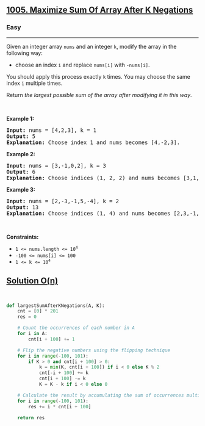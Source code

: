 <h2><a href="https://leetcode.com/problems/maximize-sum-of-array-after-k-negations/">1005. Maximize Sum Of Array After K Negations</a></h2><h3>Easy</h3><hr><div><p>Given an integer array <code>nums</code> and an integer <code>k</code>, modify the array in the following way:</p>

<ul>
	<li>choose an index <code>i</code> and replace <code>nums[i]</code> with <code>-nums[i]</code>.</li>
</ul>

<p>You should apply this process exactly <code>k</code> times. You may choose the same index <code>i</code> multiple times.</p>

<p>Return <em>the largest possible sum of the array after modifying it in this way</em>.</p>

<p>&nbsp;</p>
<p><strong class="example">Example 1:</strong></p>

<pre><strong>Input:</strong> nums = [4,2,3], k = 1
<strong>Output:</strong> 5
<strong>Explanation:</strong> Choose index 1 and nums becomes [4,-2,3].
</pre>

<p><strong class="example">Example 2:</strong></p>

<pre><strong>Input:</strong> nums = [3,-1,0,2], k = 3
<strong>Output:</strong> 6
<strong>Explanation:</strong> Choose indices (1, 2, 2) and nums becomes [3,1,0,2].
</pre>

<p><strong class="example">Example 3:</strong></p>

<pre><strong>Input:</strong> nums = [2,-3,-1,5,-4], k = 2
<strong>Output:</strong> 13
<strong>Explanation:</strong> Choose indices (1, 4) and nums becomes [2,3,-1,5,4].
</pre>

<p>&nbsp;</p>
<p><strong>Constraints:</strong></p>

<ul>
	<li><code>1 &lt;= nums.length &lt;= 10<sup>4</sup></code></li>
	<li><code>-100 &lt;= nums[i] &lt;= 100</code></li>
	<li><code>1 &lt;= k &lt;= 10<sup>4</sup></code></li>
</ul>
</div>


## [Solution O(n)](https://leetcode.com/problems/maximize-sum-of-array-after-k-negations/discuss/252849/C%2B%2BJava-O(n)-or-O(1))


```python


def largestSumAfterKNegations(A, K):
    cnt = [0] * 201
    res = 0

    # Count the occurrences of each number in A
    for i in A:
        cnt[i + 100] += 1

    # Flip the negative numbers using the flipping technique
    for i in range(-100, 101):
        if K > 0 and cnt[i + 100] > 0:
            k = min(K, cnt[i + 100]) if i < 0 else K % 2
            cnt[-i + 100] += k
            cnt[i + 100] -= k
            K = K - k if i < 0 else 0

    # Calculate the result by accumulating the sum of occurrences multiplied by their corresponding number
    for i in range(-100, 101):
        res += i * cnt[i + 100]

    return res


```